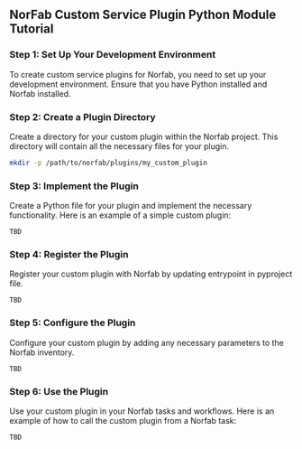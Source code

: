 ## NorFab Custom Service Plugin Python Module Tutorial

### Step 1: Set Up Your Development Environment

To create custom service plugins for Norfab, you need to set up your development environment. Ensure that you have Python installed and Norfab installed.

### Step 2: Create a Plugin Directory

Create a directory for your custom plugin within the Norfab project. This directory will contain all the necessary files for your plugin.

```sh
mkdir -p /path/to/norfab/plugins/my_custom_plugin
```

### Step 3: Implement the Plugin

Create a Python file for your plugin and implement the necessary functionality. Here is an example of a simple custom plugin:

```
TBD
```

### Step 4: Register the Plugin

Register your custom plugin with Norfab by updating entrypoint in pyproject file.

```
TBD
```

### Step 5: Configure the Plugin

Configure your custom plugin by adding any necessary parameters to the Norfab inventory. 

```
TBD
```

### Step 6: Use the Plugin

Use your custom plugin in your Norfab tasks and workflows. Here is an example of how to call the custom plugin from a Norfab task:

```
TBD
```
